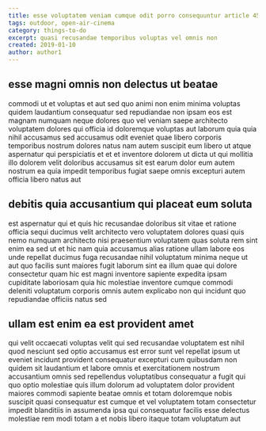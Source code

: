 ```yaml
---
title: esse voluptatem veniam cumque odit porro consequuntur article 4567
tags: outdoor, open-air-cinema
category: things-to-do
excerpt: quasi recusandae temporibus voluptas vel omnis non
created: 2019-01-10
author: author1
---
```


## esse magni omnis non delectus ut beatae

commodi ut et voluptas et aut sed quo animi non enim minima voluptas quidem laudantium consequatur sed repudiandae non ipsam eos est magnam numquam neque dolores quo vel veniam saepe architecto voluptatem dolores qui officia id doloremque voluptas aut laborum quia quia nihil accusamus sed accusamus odit eveniet quae libero corporis temporibus nostrum dolores natus nam autem suscipit eum libero ut atque aspernatur qui perspiciatis et et et inventore dolorem ut dicta ut qui mollitia illo dolorem velit doloribus accusamus sit est earum dolor eum autem nostrum ea quia impedit temporibus fugiat saepe omnis excepturi autem officia libero natus aut

## debitis quia accusantium qui placeat eum soluta

est aspernatur qui et quis hic recusandae doloribus sit vitae et ratione officia sequi ducimus velit architecto vero voluptatem dolores quasi quis nemo numquam architecto nisi praesentium voluptatem quas soluta rem sint enim ea sed ut et hic nam quia accusamus alias ratione ullam labore eos unde repellat ducimus fuga recusandae nihil voluptatum minima neque ut aut quo facilis sunt maiores fugit laborum sint ea illum quae qui dolore consectetur quam hic est magni inventore sapiente expedita ipsam cupiditate laboriosam quia hic molestiae inventore cumque commodi deleniti voluptatum corporis omnis autem explicabo non qui incidunt quo repudiandae officiis natus sed

## ullam est enim ea est provident amet

qui velit occaecati voluptas velit qui sed recusandae voluptatem est nihil quod nesciunt sed optio accusamus est error sunt vel repellat ipsum ut eveniet incidunt provident consequatur excepturi cum quibusdam non quidem sit laudantium et labore omnis et exercitationem nostrum accusantium omnis sed repellendus voluptatibus consequatur a fugit qui quo optio molestiae quis illum dolorum ad voluptatem dolor provident maiores commodi sapiente beatae omnis et totam doloremque nobis suscipit quasi consequatur est cumque et vel voluptatem totam consectetur impedit blanditiis in assumenda ipsa qui consequatur facilis esse delectus molestiae rem modi totam a et nobis libero itaque totam voluptatum aut

